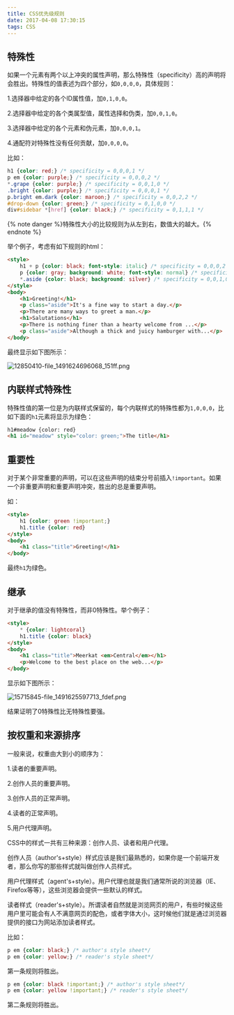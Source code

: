 ```yaml
---
title: CSS优先级规则
date: 2017-04-08 17:30:15
tags: CSS
---
```

## 特殊性
如果一个元素有两个以上冲突的属性声明，那么特殊性（specificity）高的声明将会胜出。特殊性的值表述为四个部分，如`0,0,0,0`，具体规则：

1.选择器中给定的各个ID属性值，加`0,1,0,0`。

2.选择器中给定的各个类属型值，属性选择和伪类，加`0,0,1,0`。

3.选择器中给定的各个元素和伪元素，加`0,0,0,1`。

4.通配符对特殊性没有任何贡献，加`0,0,0,0`。
<!--more-->

比如：
```css
h1 {color: red;} /* specificity = 0,0,0,1 */
p em {color: purple;} /* specificity = 0,0,0,2 */
*.grape {color: purple;} /* specificity = 0,0,1,0 */
.bright {color: purple;} /* specificity = 0,0,0,1 */
p.bright em.dark {color: maroon;} /* specificity = 0,0,2,2 */
#drop-down {color: green;} /* specificity = 0,1,0,0 */
div#sidebar *[href] {color: black;} /* specificity = 0,1,1,1 */
```
{% note danger %}特殊性大小的比较规则为从左到右，数值大的越大。{% endnote %}

举个例子，考虑有如下规则的html：
```html
<style>
    h1 + p {color: black; font-style: italic} /* specificity = 0,0,0,2 */
    p {color: gray; background: white; font-style: normal} /* specificity = 0,0,0,1 */
    *.aside {color: black; background: silver} /* specificity = 0,0,1,0 */
</style>
<body>
    <h1>Greeting!</h1>
    <p class="aside">It's a fine way to start a day.</p>
    <p>There are many ways to greet a man.</p>
    <h1>Salutations</h1>
    <p>There is nothing finer than a hearty welcome from ...</p>
    <p class="aside">Although a thick and juicy hamburger with...</p>
</body>
```
最终显示如下图所示：

![12850410-file_1491624696068_151ff.png](https://www.tuchuang001.com/images/2017/06/11/12850410-file_1491624696068_151ff.png)
## 内联样式特殊性
特殊性值的第一位是为内联样式保留的，每个内联样式的特殊性都为`1,0,0,0`，比如下面的`h1`元素将显示为绿色：
```html
h1#meadow {color: red}
<h1 id="meadow" style="color: green;">The title</h1>
```
## 重要性
对于某个非常重要的声明，可以在这些声明的结束分号前插入`!important`。如果一个非重要声明和重要声明冲突，胜出的总是重要声明。

如：
```html
<style>
    h1 {color: green !important;}
    h1.title {color: red}
</style>
<body>
    <h1 class="title">Greeting!</h1>
</body>
```
最终`h1`为绿色。
## 继承
对于继承的值没有特殊性，而非0特殊性。举个例子：
```html
<style>
    * {color: lightcoral}
    h1.title {color: black}
</style>
<body>
    <h1 class="title">Meerkat <em>Central</em></h1>
    <p>Welcome to the best place on the web...</p>
</body>
```
显示如下图所示：

![15715845-file_1491625597713_fdef.png](https://www.tuchuang001.com/images/2017/06/11/15715845-file_1491625597713_fdef.png)

结果证明了0特殊性比无特殊性要强。

## 按权重和来源排序
一般来说，权重由大到小的顺序为：

1.读者的重要声明。

2.创作人员的重要声明。

3.创作人员的正常声明。

4.读者的正常声明。

5.用户代理声明。

CSS中的样式一共有三种来源：创作人员、读者和用户代理。

创作人员（author's+style）样式应该是我们最熟悉的，如果你是一个前端开发者，那么你写的那些样式就叫做创作人员样式。

用户代理样式（agent's+style）。用户代理也就是我们通常所说的浏览器（IE、Firefox等等），这些浏览器会提供一些默认的样式。

读者样式（reader's+style）。所谓读者自然就是浏览网页的用户，有些时候这些用户里可能会有人不满意网页的配色，或者字体大小，这时候他们就是通过浏览器提供的接口为网站添加读者样式。

比如：
```css
p em {color: black;} /* author's style sheet*/ 
p em {color: yellow;} /* reader's style sheet*/ 
```
第一条规则将胜出。
```css
p em {color: black !important;} /* author's style sheet*/ 
p em {color: yellow !important;} /* reader's style sheet*/ 
```
第二条规则将胜出。